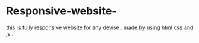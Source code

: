 # Responsive-website-
this is fully responsive website for any devise . made by using  html css and js .
